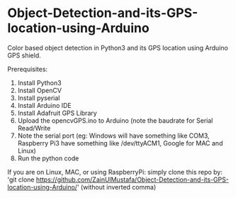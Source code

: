 # Object-Detection-and-its-GPS-location-using-Arduino
Color based object detection in Python3 and its GPS location using Arduino GPS shield.

Prerequisites:
1) Install Python3
2) Install OpenCV
3) Install pyserial
4) Install Arduino IDE
5) Install Adafruit GPS Library
6) Upload the opencvGPS.ino to Arduino (note the baudrate for Serial Read/Write
7) Note the serial port (eg: Windows will have something like COM3, Raspberry Pi3 have something like /dev/ttyACM1, Google for MAC and Linux)
8) Run the python code

If you are on Linux, MAC, or using RaspberryPi: simply clone this repo by: 
'git clone https://github.com/ZainUlMustafa/Object-Detection-and-its-GPS-location-using-Arduino/'
(without inverted comma)
